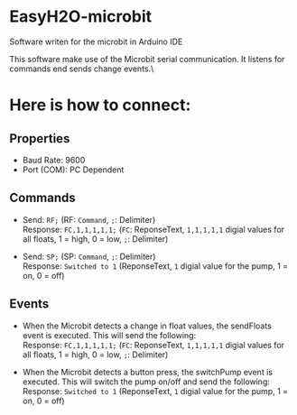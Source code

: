 # EasyH2O-microbit
Software writen for the microbit in Arduino IDE

This software make use of the Microbit serial communication. It listens for commands end sends change events.\


# Here is how to connect:
## Properties
- Baud Rate: 9600
- Port (COM): PC Dependent

## Commands
- Send: `RF;` (RF: `Command`, `;`: Delimiter)\
Response: `FC,1,1,1,1,1;` (`FC`: ReponseText, `1,1,1,1,1` digial values for all floats, 1 = high, 0 = low, `;`: Delimiter)

- Send: `SP;` (SP: `Command`, `;`: Delimiter)\
Response: `Switched to 1` (ReponseText, `1` digial value for the pump, 1 = on, 0 = off)

## Events
- When the Microbit detects a change in float values, the sendFloats event is executed. This will send the following:\
Response: `FC,1,1,1,1,1;` (`FC`: ReponseText, `1,1,1,1,1` digial values for all floats, 1 = high, 0 = low, `;`: Delimiter)

- When the Microbit detects a button press, the switchPump event is executed. This will switch the pump on/off and send the following:\
Response: `Switched to 1` (ReponseText, `1` digial value for the pump, 1 = on, 0 = off)
